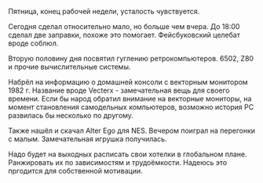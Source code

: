 Пятница, конец рабочей недели, усталость чувствуется.

Сегодня сделал  относительно мало, но больше чем вчера.
До 18:00 сделал две заправки, похоже это помогает. Фейсбуковский целебат вроде соблюл.

Вторую половину дня посвятил гуглению ретрокомпьютеров. 6502, Z80 и прочие вычислительные системы.

Набрёл на информацию о домашней консоли с векторным монитором 1982 г. Название вроде Vecterx - замечательная вещь для своего времени. Если бы народ обратил внимание на векторные мониторы, на момент становления самодельных компьютеров, возможно история PC развилась бы несколько по другому.

Также нашёл и скачал Alter Ego для NES. Вечером поиграл на перегонки с малым. Замечательная игрушка получилась.

Надо будет на выходных расписать свои хотелки в глобальном плане. Ранжировать их по зависимостям и трудоёмкости.
Надеюсь это пргодится для собственной мотивации.